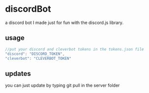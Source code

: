 # discordBot
a discord bot I made just for fun with the discord.js library.

## usage
```javascript
//put your discord and cleverbot tokens in the tokens.json file
"discord": "DISCORD_TOKEN",
"cleverbot": "CLEVERBOT_TOKEN"
```
## updates
you can just update by typing git pull in the server folder
